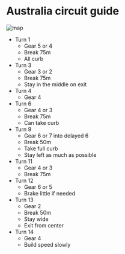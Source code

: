 # Australia circuit guide

![map]([https://www.formula1.com/content/dam/fom-website/2018-redesign-assets/Circuit%20maps%2016x9/Australia_Circuit.png.transform/7col/image.png](https://www.formula1.com/content/dam/fom-website/2018-redesign-assets/Circuit%20maps%2016x9/Saudi_Arabia_Circuit.png.transform/7col/image.png))

- Turn 1
    - Gear 5 or 4
    - Break 75m
    - All curb
- Turn 3
    - Gear 3 or 2
    - Break 75m
    - Stay in the middle on exit
- Turn 4
    - Gear 4
- Turn 6
    - Gear 4 or 3
    - Break 75m
    - Can take curb
- Turn 9
    - Gear 6 or 7 into delayed 6
    - Break 50m
    - Take full curb
    - Stay left as much as possible
- Turn 11
    - Gear 4 or 3
    - Break 75m
- Turn 12
    - Gear 6 or 5
    - Brake little if needed
- Turn 13
    - Gear 2
    - Break 50m
    - Stay wide
    - Exit from center
- Turn 14
    - Gear 4
    - Build speed slowly
